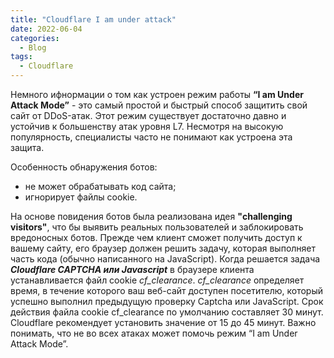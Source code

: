 ```yaml
---
title: "Cloudflare I am under attack"
date: 2022-06-04
categories:
  - Blog
tags:
  - Cloudflare
---
```

 Немного ифнормации о том как устроен режим работы  **“I am Under Attack Mode”** - это самый простой и быстрый способ защитить свой сайт от DDoS-атак. Этот режим существует достаточно давно и устойчив к большенству атак уровня L7. 
 Несмотря на высокую популярность, специалисты часто не понимают как устроена эта защита. 

 Особенность обнаружения ботов:
  - не может обрабатывать код сайта;
  - игнорирует файлы cookie.
 
 На основе повидения ботов была реализована идея **"challenging visitors"**, что бы выявить реальных пользователей и заблокировать вредоносных ботов. Прежде чем клиент сможет получить доступ к вашему сайту, его браузер должен решить задачу, которая выполняет часть кода (обычно написанного на JavaScript). Когда решается задача ***Cloudflare CAPTCHA или Javascript*** в браузере клиента устанавливается файл cookie *cf_clearance*. *cf_clearance* определяет время, в течение которого ваш веб-сайт доступен посетителю, который успешно выполнил предыдущую проверку Captcha или JavaScript. Срок  действия файла cookie cf_clearance  по умолчанию составляет 30 минут. Cloudflare рекомендует установить значение от 15 до 45 минут.
 Важно понимать, что не во всех атаках может помочь режим “I am Under Attack Mode”.

